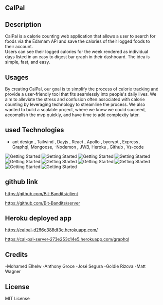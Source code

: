 ## CalPal

## Description


CalPal is a calorie counting web application that allows a user to search for foods via the Edamam API and save the calories of their logged foods to their account.  
Users can see their logged calories for the week rendered as individual days listed in an easy to digest bar graph in their dashboard.
The idea is simple, fast, and easy.

## Usages

By creating CalPal, our goal is to simplify the process of calorie tracking and provide a user-friendly tool that fits seamlessly into people's daily lives. We aim to alleviate the stress and confusion often associated with calorie counting by leveraging technology to streamline the process.
We also wanted to build a scalable project, where we knew we could succeed, accomplish the mvp quickly, and have time to add complexity later.

## used Technologies

- ant design , Tailwind , Dayjs , React , Apollo , bycrypt , Express , Graphql, Mongoose, -Nodemon , JWB, Heroku , Github , Vs-code

![Getting Started](./assets/calpal1.png)
![Getting Started](./assets/calpal2.png)
![Getting Started](./assets/calpal3.png)
![Getting Started](./assets/calpal4.png)
![Getting Started](./assets/calpal5.png)
![Getting Started](./assets/calpal6.png)
![Getting Started](./assets/calpal7.png)
![Getting Started](./assets/calpal8.png)
![Getting Started](./assets/calpal9.png)
![Getting Started](./assets/logo.png)

## github link
https://github.com/Bit-Bandits/client

https://github.com/Bit-Bandits/server

## Heroku deployed app

https://calpal-d266c388df3c.herokuapp.com/

https://cal-pal-server-273e253c14e5.herokuapp.com/graphql 



 ## Credits

-Mohamed Elhelw
-Anthony Groce
-José Segura
-Goldie Rizova
-Matt Wagner

## License

MIT License



